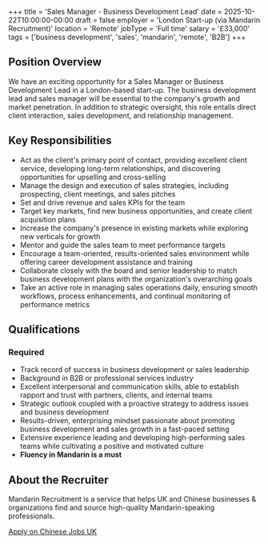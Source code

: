 +++
title = 'Sales Manager - Business Development Lead'
date = 2025-10-22T10:00:00-00:00
draft = false
employer = 'London Start-up (via Mandarin Recruitment)'
location = 'Remote'
jobType = 'Full time'
salary = '£33,000'
tags = ['business development', 'sales', 'mandarin', 'remote', 'B2B']
+++

## Position Overview

We have an exciting opportunity for a Sales Manager or Business Development Lead in a London-based start-up. The business development lead and sales manager will be essential to the company's growth and market penetration. In addition to strategic oversight, this role entails direct client interaction, sales development, and relationship management.

## Key Responsibilities

- Act as the client's primary point of contact, providing excellent client service, developing long-term relationships, and discovering opportunities for upselling and cross-selling
- Manage the design and execution of sales strategies, including prospecting, client meetings, and sales pitches
- Set and drive revenue and sales KPIs for the team
- Target key markets, find new business opportunities, and create client acquisition plans
- Increase the company's presence in existing markets while exploring new verticals for growth
- Mentor and guide the sales team to meet performance targets
- Encourage a team-oriented, results-oriented sales environment while offering career development assistance and training
- Collaborate closely with the board and senior leadership to match business development plans with the organization's overarching goals
- Take an active role in managing sales operations daily, ensuring smooth workflows, process enhancements, and continual monitoring of performance metrics

## Qualifications

### Required
- Track record of success in business development or sales leadership
- Background in B2B or professional services industry
- Excellent interpersonal and communication skills, able to establish rapport and trust with partners, clients, and internal teams
- Strategic outlook coupled with a proactive strategy to address issues and business development
- Results-driven, enterprising mindset passionate about promoting business development and sales growth in a fast-paced setting
- Extensive experience leading and developing high-performing sales teams while cultivating a positive and motivated culture
- **Fluency in Mandarin is a must**

## About the Recruiter

Mandarin Recruitment is a service that helps UK and Chinese businesses & organizations find and source high-quality Mandarin-speaking professionals.

[Apply on Chinese Jobs UK](https://chinesejobs.uk/jobs/31009)

